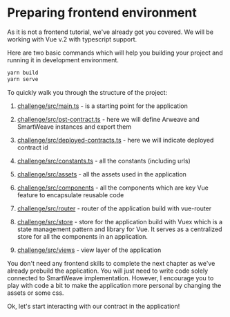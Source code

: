 # Preparing frontend environment

As it is not a frontend tutorial, we've already got you covered. We will be working with Vue v.2 with typescript support.

Here are two basic commands which will help you building your project and running it in development environment.

```bash
yarn build
yarn serve
```

To quickly walk you through the structure of the project:

1. [challenge/src/main.ts](https://github.com/redstone-finance/redstone-academy/blob/main/redstone-academy-pst/challenge/src/main.ts) - is a starting point for the application

2. [challenge/src/pst-contract.ts](https://github.com/redstone-finance/redstone-academy/blob/main/redstone-academy-pst/challenge/src/pst-contract.ts) - here we will define Arweave and SmartWeave instances and export them

3. [challenge/src/deployed-contracts.ts](https://github.com/redstone-finance/redstone-academy/blob/main/redstone-academy-pst/challenge/src/deployed-contracts.ts) - here we will indicate deployed contract id

4. [challenge/src/constants.ts](https://github.com/redstone-finance/redstone-academy/blob/main/redstone-academy-pst/challenge/src/constants.ts) - all the constants (including urls)

5. [challenge/src/assets](https://github.com/redstone-finance/redstone-academy/blob/main/redstone-academy-pst/challenge/src/assets) - all the assets used in the application

6. [challenge/src/components](https://github.com/redstone-finance/redstone-academy/blob/main/redstone-academy-pst/challenge/src/components) - all the components which are key Vue feature to encapsulate reusable code

7. [challenge/src/router](https://github.com/redstone-finance/redstone-academy/blob/main/redstone-academy-pst/challenge/src/router) - router of the application build with vue-router

8. [challenge/src/store](https://github.com/redstone-finance/redstone-academy/blob/main/redstone-academy-pst/challenge/src/store) - store for the application build with Vuex which is a state management pattern and library for Vue. It serves as a centralized store for all the components in an application.

9. [challenge/src/views](https://github.com/redstone-finance/redstone-academy/blob/main/redstone-academy-pst/challenge/src/views) - view layer of the application

You don't need any frontend skills to complete the next chapter as we've already prebuild the application. You will just need to write code solely connected to SmartWeave implementation. However, I encourage you to play with code a bit to make the application more personal by changing the assets or some css.

Ok, let's start interacting with our contract in the application!
